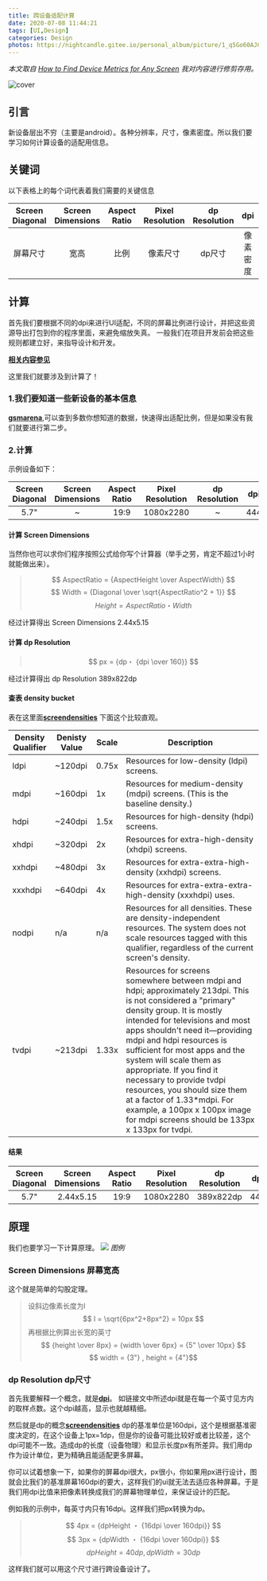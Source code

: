 ```yaml
---
title: 跨设备适配计算
date: 2020-07-08 11:44:21
tags: [UI,Design]
categories: Design
photos: https://nightcandle.gitee.io/personal_album/picture/1_q5Go60AJCvjJan7Yl9i3yw.png
---
```


*本文取自 [How to Find Device Metrics for Any Screen](https://medium.com/google-design/how-to-find-device-metrics-for-any-screen-62b9ad84d097) 我对内容进行修剪存用。*

![cover](https://nightcandle.gitee.io/personal_album/picture/1_q5Go60AJCvjJan7Yl9i3yw.png)

## 引言

新设备层出不穷（主要是android）。各种分辨率，尺寸，像素密度。所以我们要学习如何计算设备的适配用信息。

## 关键词

以下表格上的每个词代表着我们需要的关键信息

| Screen Diagonal | Screen Dimensions | Aspect Ratio | Pixel Resolution | dp Resolution | dpi | Density Bucket | 
| :----: | :----: | :----: | :----: | :----: | :----: | :----: |
| 屏幕尺寸 | 宽高 | 比例 | 像素尺寸 | dp尺寸 | 像素密度 | 适配 |

## 计算

首先我们要根据不同的dpi来进行UI适配，不同的屏幕比例进行设计，并把这些资源导出打包到你的程序里面，来避免缩放失真。
一般我们在项目开发前会把这些规则都建立好，来指导设计和开发。

[**相关内容参见**](https://developer.android.com/training/multiscreen/screendensities)

这里我们就要涉及到计算了！

### 1.我们要知道一些新设备的基本信息
[**gsmarena**](https://www.gsmarena.com/search.php3?),可以查到多数你想知道的数据，快速得出适配比例，但是如果没有我们就要进行第二步。

### 2.计算

示例设备如下：

| Screen Diagonal | Screen Dimensions | Aspect Ratio | Pixel Resolution | dp Resolution | dpi | Density Bucket | 
| :----: | :----: | :----: | :----: | :----: | :----: | :----: |
| 5.7" | ~ | 19:9 | 1080x2280 | ~ | 444 | ~ |

#### 计算 Screen Dimensions

当然你也可以求你们程序按照公式给你写个计算器（举手之劳，肯定不超过1小时就能做出来）。

> $$ AspectRatio = {AspectHeight \over AspectWidth} $$
  $$ Width = {Diagonal \over \sqrt{AspectRatio^2 + 1}} $$
  $$ Height = {AspectRatio・Width} $$

经过计算得出 Screen Dimensions 2.44x5.15

#### 计算 dp Resolution

> $$ px = {dp・ {dpi \over 160}} $$

经过计算得出 dp Resolution 389x822dp

#### 查表 density bucket 

表在这里面[**screendensities**](https://developer.android.com/training/multiscreen/screendensities)
下面这个比较直观。

<!-- Copyright 2020 Google LLC.
   SPDX-License-Identifier: Apache-2.0 -->
| Density Qualifier | Denisty Value | Scale | Description |
| --------------- | ----------------- | ----------------- | ----------------- |
| ldpi | ~120dpi | 0.75x | Resources for low-density (ldpi) screens. |
| mdpi | ~160dpi | 1x | Resources for medium-density (mdpi) screens. (This is the baseline density.) |
| hdpi | ~240dpi | 1.5x | Resources for high-density (hdpi) screens. |
| xhdpi | ~320dpi | 2x | Resources for extra-high-density (xhdpi) screens. |
| xxhdpi | ~480dpi | 3x | Resources for extra-extra-high-density (xxhdpi) screens. |
| xxxhdpi | ~640dpi | 4x | Resources for extra-extra-extra-high-density (xxxhdpi) uses. |
| nodpi | n/a | n/a | Resources for all densities. These are density-independent resources. The system does not scale resources tagged with this qualifier, regardless of the current screen's density. |
| tvdpi | ~213dpi | 1.33x | Resources for screens somewhere between mdpi and hdpi; approximately 213dpi. This is not considered a "primary" density group. It is mostly intended for televisions and most apps shouldn't need it—providing mdpi and hdpi resources is sufficient for most apps and the system will scale them as appropriate. If you find it necessary to provide tvdpi resources, you should size them at a factor of 1.33*mdpi. For example, a 100px x 100px image for mdpi screens should be 133px x 133px for tvdpi. |

#### 结果

| Screen Diagonal | Screen Dimensions | Aspect Ratio | Pixel Resolution | dp Resolution | dpi | Density Bucket | 
| :----: | :----: | :----: | :----: | :----: | :----: | :----: |
| 5.7" | 2.44x5.15 | 19:9 | 1080x2280 | 389x822dp | 444 | XXHDPI |


## 原理

我们也要学习一下计算原理。
![](https://nightcandle.gitee.io/personal_album/picture/dpidp.png)
*图例*

### Screen Dimensions 屏幕宽高

这个就是简单的勾股定理。


> 设斜边像素长度为l
  $$ l = \sqrt{6px^2+8px^2} = 10px $$ 
  再根据比例算出长宽的英寸
  $$ {height \over 8px} = {width \over 6px} = {5" \over 10px} $$
  $$ width = {3"} , height = {4"}$$

### dp Resolution dp尺寸

首先我要解释一个概念，就是[**dpi**](https://zh.wikipedia.org/wiki/%E6%AF%8F%E8%8B%B1%E5%AF%B8%E7%82%B9%E6%95%B0)。
如链接文中所述dpi就是在每一个英寸见方内的取样点数。这个dpi越高，显示也就越精细。

然后就是dp的概念[**screendensities**](https://developer.android.com/training/multiscreen/screendensities)
dp的基准单位是160dpi，这个是根据基准密度决定的，在这个设备上1px=1dp，但是你的设备可能比较好或者比较差，这个dpi可能不一致。造成dp的长度（设备物理）和显示长度px有所差异。我们用dp作为设计单位，更为精确且能适配更多屏幕。

你可以试着想象一下，如果你的屏幕dpi很大，px很小，你如果用px进行设计，图就会比我们的基准屏幕160dpi的要大，这样我们的ui就无法去适应各种屏幕。于是我们用dpi比值来把像素转换成我们的屏幕物理单位，来保证设计的匹配。

例如我的示例中，每英寸内只有16dpi。这样我们把px转换为dp。

> $$ 4px = {dpHeight ・ {16dpi \over 160dpi}} $$
  $$ 3px = {dpWidth ・ {16dpi \over 160dpi}} $$
  $$ dpHeight = 40dp , dpWidth = 30dp $$

这样我们就可以用这个尺寸进行跨设备设计了。











